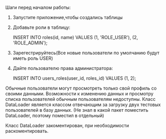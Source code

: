 Шаги перед началом работы:
1. Запустите приложение,чтобы создались таблицы
2. Добавьте роли в таблицу:

   INSERT INTO roles(id, name)
   VALUES (1, 'ROLE_USER'), (2, 'ROLE_ADMIN');

3. Зарегестрируйтесь(Все новые пользователи по умолчанию будут иметь роль USER)
4. Дайте пользователю права администратора:

   INSERT INTO users_roles(user_id, roles_id)
   VALUES (1, 2);

Обычные пользователи могут просмотреть только свой профиль со своими данными.
Возможности к изменению данных и просмотру списка пользователей обычным пользователям недоступны.
Класс DataLoader является классом отвечающим за загрузку двух тестовых пользователей в базу данных.
(Не знал в какой пакет поместить DataLoader, поэтому поместил в отдельный)

Класс DataLoader закоментирован, при необходимости раскоментировать.
